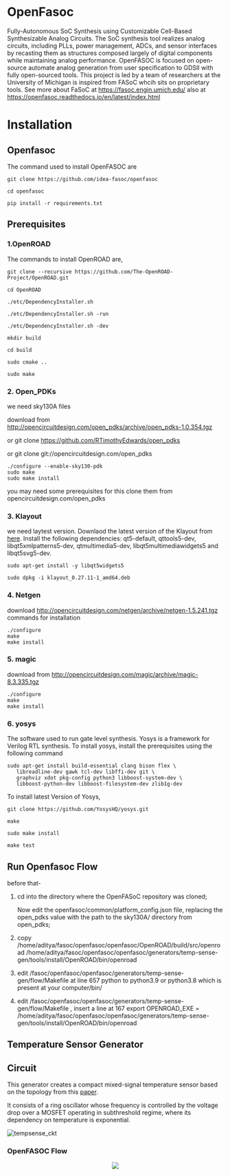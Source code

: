 # OpenFasoc   
Fully-Autonomous SoC Synthesis using Customizable Cell-Based Synthesizable Analog Circuits.
The SoC synthesis tool realizes analog circuits, including PLLs, power management, ADCs, and sensor interfaces by recasting them as structures composed largely of digital components while maintaining analog performance. 
OpenFASOC is focused on open-source automate analog generation from user specification to GDSII with fully open-sourced tools. This project is led by a team of researchers at the University of Michigan is inspired from FASoC whcih sits on proprietary tools.
See more about FaSoC at https://fasoc.engin.umich.edu/    also at https://openfasoc.readthedocs.io/en/latest/index.html   

# Installation   

## Openfasoc   
The command used to install OpenFASOC are    
```
git clone https://github.com/idea-fasoc/openfasoc

cd openfasoc

pip install -r requirements.txt
```   
## Prerequisites   

 ### 1.OpenROAD   
The commands to install OpenROAD are,
```
git clone --recursive https://github.com/The-OpenROAD-Project/OpenROAD.git

cd OpenROAD

./etc/DependencyInstaller.sh

./etc/DependencyInstaller.sh -run

./etc/DependencyInstaller.sh -dev

mkdir build

cd build

sudo cmake ..

sudo make
```    
 ### 2. Open_PDKs   
 
 we need sky130A files   
 
 download from http://opencircuitdesign.com/open_pdks/archive/open_pdks-1.0.354.tgz    
 
 or git clone https://github.com/RTimothyEdwards/open_pdks    
 
 or git clone git://opencircuitdesign.com/open_pdks   
 ```   
 ./configure --enable-sky130-pdk
sudo make
sudo make install   
```   
you may need some prerequisites for this clone them from opencircuitdesign.com/open_pdks     

 ### 3. Klayout
 we need laytest version.
Downlaod the latest version of the Klayout from [here](https://www.klayout.de/build.html). Install the following dependencies: qt5-default, qttools5-dev, libqt5xmlpatterns5-dev, qtmultimedia5-dev, libqt5multimediawidgets5 and libqt5svg5-dev.   
```
sudo apt-get install -y libqt5widgets5

sudo dpkg -i klayout_0.27.11-1_amd64.deb

````    
### 4. Netgen  
download http://opencircuitdesign.com/netgen/archive/netgen-1.5.241.tgz   
commands for installation   
```   
./configure
make
make install   
```   
### 5. magic   
download from http://opencircuitdesign.com/magic/archive/magic-8.3.335.tgz 
```  
./configure
make
make install   
```   
### 6. yosys   
The software used to run gate level synthesis. Yosys is a framework for Verilog RTL synthesis.
To install yosys, install the prerequisites using the following command 
 ```
 sudo apt-get install build-essential clang bison flex \
	libreadline-dev gawk tcl-dev libffi-dev git \
	graphviz xdot pkg-config python3 libboost-system-dev \
	libboost-python-dev libboost-filesystem-dev zlib1g-dev
```
To install latest Version of Yosys, 
```
git clone https://github.com/YosysHQ/yosys.git

make

sudo make install 

make test

```   
## Run Openfasoc Flow   

before that-

1.  cd into the directory where the OpenFASoC repository was cloned;

    Now edit the openfasoc/common/platform_config.json file, replacing the open_pdks value with the path to the sky130A/ directory from open_pdks;
    
2. copy  /home/aditya/fasoc/openfasoc/openfasoc/OpenROAD/build/src/openroad  /home/aditya/fasoc/openfasoc/openfasoc/generators/temp-sense-gen/tools/install/OpenROAD/bin/openroad

3. edit /fasoc/openfasoc/openfasoc/generators/temp-sense-gen/flow/Makefile at line 657 python to python3.9 or python3.8 which is present at your computer/bin/ 

4. edit /fasoc/openfasoc/openfasoc/generators/temp-sense-gen/flow/Makefile , insert a line at 167 export OPENROAD_EXE = /home/aditya/fasoc/openfasoc/openfasoc/generators/temp-sense-gen/tools/install/OpenROAD/bin/openroad

## Temperature Sensor Generator   

Circuit   
-------
This generator creates a compact mixed-signal temperature sensor based on the topology from this [paper](https://ieeexplore.ieee.org/document/9816083).   

It consists of a ring oscillator whose frequency is controlled by the voltage drop over a MOSFET operating in subthreshold regime, where its dependency on temperature is exponential.   

![tempsense_ckt](https://user-images.githubusercontent.com/110079631/199317479-67f157c5-6934-470b-8552-5451b1361b9c.png)    

### OpenFASOC Flow
<p align="center">
  <img src="/images/of3.png">
</p><br>   


